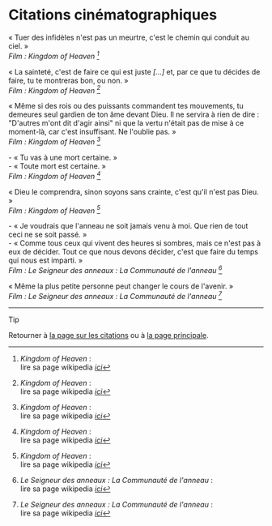 # Citations cinématographiques


<!--------------------------------------------->
<!------------- Kinkdom of Heaven ------------->
<!--------------------------------------------->

« Tuer des infidèles n'est pas un meurtre, c'est le chemin qui conduit au ciel. »  
*Film : Kingdom of Heaven [^Kingdom-of-Heaven]*


« La sainteté, c'est de faire ce qui est juste *[...]* et, par ce que tu décides de faire, tu te montreras bon, ou non. »  
*Film : Kingdom of Heaven [^Kingdom-of-Heaven]*


« Même si des rois ou des puissants commandent tes mouvements, tu demeures seul gardien de ton âme devant Dieu. Il ne servira à rien de dire : "D'autres m'ont dit d'agir ainsi" ni que la vertu n'était pas de mise à ce moment-là, car c'est insuffisant. Ne l'oublie pas. »  
*Film : Kingdom of Heaven [^Kingdom-of-Heaven]*


\- « Tu vas à une mort certaine. »  
\- « Toute mort est certaine. »  
*Film : Kingdom of Heaven [^Kingdom-of-Heaven]*


« Dieu le comprendra, sinon soyons sans crainte, c'est qu'il n'est pas Dieu. »  
*Film : Kingdom of Heaven [^Kingdom-of-Heaven]*

[^Kingdom-of-Heaven]: *Kingdom of Heaven* :  
lire sa page wikipedia [*ici*](https://fr.wikipedia.org/wiki/Kingdom_of_Heaven)




<!--------------------------------------------->
<!--------- Le Seigneur des anneaux 1 --------->
<!--------------------------------------------->

\- « Je voudrais que l'anneau ne soit jamais venu à moi. Que rien de tout ceci ne se soit passé. »  
\- « Comme tous ceux qui vivent des heures si sombres, mais ce n'est pas à eux de décider. Tout ce que nous devons décider, c'est que faire du temps qui nous est imparti. »  
*Film : Le Seigneur des anneaux : La Communauté de l'anneau [^Seigneur-des-anneaux-1]*


« Même la plus petite personne peut changer le cours de l'avenir. »  
*Film : Le Seigneur des anneaux : La Communauté de l'anneau [^Seigneur-des-anneaux-1]*



[^Seigneur-des-anneaux-1]: *Le Seigneur des anneaux : La Communauté de l'anneau* :  
lire sa page wikipedia [*ici*](https://fr.wikipedia.org/wiki/Le_Seigneur_des_anneaux_:_La_Communauté_de_l%27anneau)




<!--------------------------------------------->
<!------------------- Titre ------------------->
<!--------------------------------------------->

<!--
« citation »  
*Film : titre [^titre]*


\- « blablabla »  
\- « blablabla. »  
*Film : titre [^titre]*



[^titre]: *titre* :  
lire sa page wikipedia [*ici*](lien.com)
-->




---

> [!TIP]  
> Retourner à [la page sur les citations](README.md) ou à [la page principale](../README.md).